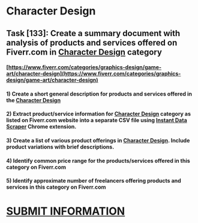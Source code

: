 # Character Design
## Task [133]: Create a summary document with analysis of products and services offered on Fiverr.com in [Character Design](https://www.fiverr.com/categories/graphics-design/game-art/character-design) category
#### [https://www.fiverr.com/categories/graphics-design/game-art/character-design](https://www.fiverr.com/categories/graphics-design/game-art/character-design)
#### 1) Create a short general description for products and services offered in the [Character Design](https://www.fiverr.com/categories/graphics-design/game-art/character-design)
#### 2) Extract product/service information for [Character Design](https://www.fiverr.com/categories/graphics-design/game-art/character-design) category as listed on Fiverr.com website into a separate CSV file using [Instant Data Scraper](https://chrome.google.com/webstore/detail/instant-data-scraper/ofaokhiedipichpaobibbnahnkdoiiah) Chrome extension.
#### 3) Create a list of various product offerings in [Character Design](https://www.fiverr.com/categories/graphics-design/game-art/character-design). Include product variations with brief descriptions.
#### 4) Identify common price range for the products/services offered in this category on Fiverr.com
#### 5) Identify approximate number of freelancers offering products and services in this category on Fiverr.com

# [SUBMIT INFORMATION](https://forms.office.com/r/8AEKjkLxKG)
